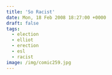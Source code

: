 ```yaml
---
title: 'So Racist'
date: Mon, 18 Feb 2008 18:27:00 +0000
draft: false
tags:
  - election
  - elliot
  - erection
  - esl
  - racist
image: /img/comic259.jpg
---
```


